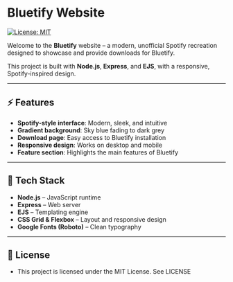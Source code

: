 # Bluetify Website

[![License: MIT](https://img.shields.io/badge/License-MIT-green.svg)](https://opensource.org/licenses/MIT)

Welcome to the **Bluetify** website – a modern, unofficial Spotify recreation designed to showcase and provide downloads for Bluetify.  

This project is built with **Node.js**, **Express**, and **EJS**, with a responsive, Spotify-inspired design.

---

## ⚡ Features

- **Spotify-style interface**: Modern, sleek, and intuitive  
- **Gradient background**: Sky blue fading to dark grey  
- **Download page**: Easy access to Bluetify installation  
- **Responsive design**: Works on desktop and mobile  
- **Feature section**: Highlights the main features of Bluetify

---

## 🎵 Tech Stack

- **Node.js** – JavaScript runtime  
- **Express** – Web server  
- **EJS** – Templating engine  
- **CSS Grid & Flexbox** – Layout and responsive design  
- **Google Fonts (Roboto)** – Clean typography

---

## 📄 License
- This project is licensed under the MIT License. See LICENSE
